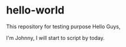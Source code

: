 # hello-world
This repository for testing purpose
Hello Guys,

I'm Johnny, I will start to script by today.
